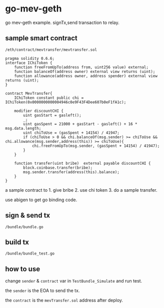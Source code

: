 # go-mev-geth

go mev-geth example. signTx,send transaction to relay.

## sample smart contract

`/eth/contract/mevtransfer/mevtransfer.sol`

```solidity
pragma solidity 0.6.6;
interface IChiToken {
    function freeFromUpTo(address from, uint256 value) external;
    function balanceOf(address owner) external view returns (uint);
    function allowance(address owner, address spender) external view returns (uint);
}

contract MevTransfer{
    IChiToken constant public chi = IChiToken(0x0000000000004946c0e9F43F4Dee607b0eF1fA1c);

    modifier discountCHI {
        uint gasStart = gasleft();
        _;
        uint gasSpent = 21000 + gasStart - gasleft() + 16 * msg.data.length;
        uint chiToUse = (gasSpent + 14154) / 41947;
        if (chiToUse > 0 && chi.balanceOf(msg.sender) >= chiToUse && chi.allowance(msg.sender,address(this)) >= chiToUse){
            chi.freeFromUpTo(msg.sender, (gasSpent + 14154) / 41947);
        }
    }

    function transfer(uint bribe)  external payable discountCHI {
        block.coinbase.transfer(bribe);
        msg.sender.transfer(address(this).balance);
    }
}
```

a sample contract to 1. give bribe 2. use chi token 3. do a sample transfer.

use abigen to get go binding code.

## sign & send tx

`/bundle/bundle.go`

## build tx

`/bundle/bundle_test.go`

## how to use

change `sender` & `contract` var in `TestBundle_Simulate` and run test.

the `sender` is the EOA to send the tx.

the `contract` is the `mevTransfer.sol` address after deploy.